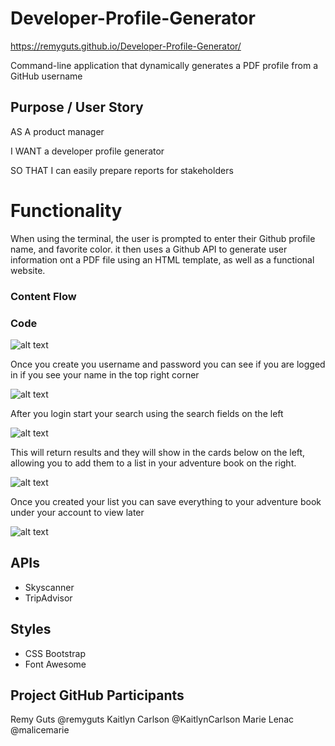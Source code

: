 # Developer-Profile-Generator 

https://remyguts.github.io/Developer-Profile-Generator/

Command-line application that dynamically generates a PDF profile from a GitHub username

## Purpose / User Story

AS A product manager

I WANT a developer profile generator

SO THAT I can easily prepare reports for stakeholders


# Functionality

When using the terminal, the user is prompted to enter their Github profile name, and favorite color. it then uses a Github API to generate user information ont a PDF file using an HTML template, as well as a functional website.  
### Content Flow



### Code 





![alt text](newassets/LaunchModalUsername.png "Create a Username and password")

Once you create you username and password you can see if you are logged in if you see your name in the top right corner

![alt text](newassets/UsernameDisplay.png "You are logged in")

After you login start your search using the search fields on the left

![alt text](newassets/SearchField.png "Start Search")

This will return results and they will show in the cards below on the left, allowing you to add them to a list in your adventure book on the right.

![alt text](newassets/AppendToAdventureBook.png "Search Results")

Once you created your list you can save everything to your adventure book under your account to view later

![alt text](newassets/AdventureBookComplete.png "Save to your Adventure Book")

## APIs

- Skyscanner
- TripAdvisor

## Styles

- CSS Bootstrap
- Font Awesome

## Project GitHub Participants

Remy Guts @remyguts
Kaitlyn Carlson @KaitlynCarlson
Marie Lenac @malicemarie
